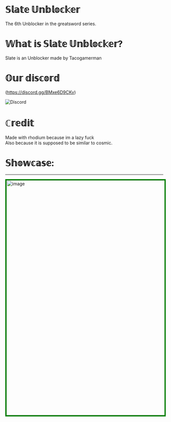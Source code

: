 # 𝕊𝕝𝕒𝕥𝕖 𝕌𝕟𝕓𝕝𝕠𝕔𝕜𝕖𝕣
The 6th Unblocker in the greatsword series.
# 𝕎𝕙𝕒𝕥 𝕚𝕤 𝕊𝕝𝕒𝕥𝕖 𝕌𝕟𝕓𝕝𝕠𝕔𝕜𝕖𝕣?
Slate is an Unblocker made by Tacogamerman
# 𝕆𝕦𝕣 𝕕𝕚𝕤𝕔𝕠𝕣𝕕

(https://discord.gg/BMxe6D9CKv)


![Discord](http://invidget.switchblade.xyz/BMxe6D9CKv)

# ℂ𝕣𝕖𝕕𝕚𝕥 

Made with rhodium because im a lazy fuck
<br>
Also because it is supposed to be similar to cosmic.

# 𝕊𝕙𝕠𝕨𝕔𝕒𝕤𝕖:
------
<img width="747" alt="image" src="https://github.com/Tacogamerman/Slate-Unblocker/assets/119009502/15b51991-5d45-4c4e-956e-6f566cb8338f" style="border: 4px solid green;">

